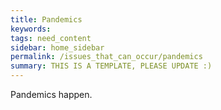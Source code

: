 ```yaml
---
title: Pandemics
keywords: 
tags: need_content
sidebar: home_sidebar
permalink: /issues_that_can_occur/pandemics
summary: THIS IS A TEMPLATE, PLEASE UPDATE :)
---
```


Pandemics happen.

